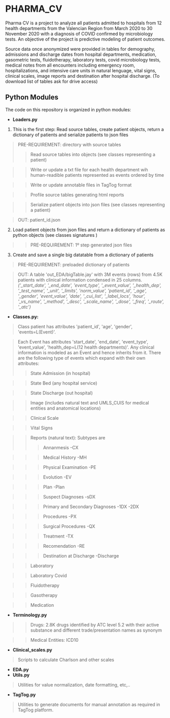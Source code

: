 # PHARMA_CV
Pharma CV is a project to analyze all patients admitted to hospitals from 12 health departments from the Valencian Region from March 2020 to 30 November 2020 with a diagnosis of COVID confirmed by microbiology tests. An objective of the project is predictive modeling of patient outcomes.

Source data once anonymized were provided in tables for demography, admissions and discharge dates from hospital departments,  medication, gasometric tests, fluidotherapy, laboratory tests, covid microbiology tests, medical notes from all encounters including emergency room, hospitalizations, and intensive care units in natural lenguage, vital signs, clinical scales, image reports and destination after hospital discharge.   (To download list of tables ask for drive access)

## Python Modules
The code on this repository is organized in python modules: 

- **Loaders.py**
1. This is the first step: Read source tables, create patient objects, return a dictionary of patients and serialize patients to json files
> PRE-REQUIREMENT: directory with source tables
>> Read source tables into objects  (see classes representing a patient)

>>Write or update a txt file for each health department wih human-readible patients represented as events ordered by time

>> Write or update annotable files in TagTog format

>> Profile source tables generating html reports

>> Serialize patient objects into json files (see classes representing a patient)

> OUT: patient_id.json

2. Load patient objects from json files and return a dictionary of patients as python objects (see classes signatures )
>> PRE-REQUIREMENT: 1º step generated json files


3. Create and save a single big datatable from a dictionary of patients
> PRE-REQUIREMENT: preloaded dictionary of patients

> OUT: A table 'out_EDA/bigTable.jay' with 3M events (rows) from 4.5K patients with clinical information condensed in 25 columns. 
*('_start_date',
 '_end_date',
 'event_type',
 '_event_value',
 '_health_dep',
 '_test_name',
 '_unit',
 '_limits',
 'norm_value',
 'patient_id',
 '_age',
 '_gender',
 'event_value',
 'date',
 '_cui_list',
 '_label_locs',
 'hour',
 '_vs_name',
 '_method',
 '_desc',
 '_scale_name',
 '_dose',
 '_freq',
 '_route',
 '_atc')* 

- **Classes.py:**
> Class patient has attributes 'patient_id', 'age', 'gender', 'events=L(Event)'. 

> Each Event has attributes 'start_date', 'end_date', 'event_type', 'event_value', 'health_dep=L(12 health departments)'. Any clinical information is modeled as an Event and hence inherits from it. There are the following type of events which expand with their own attributes: 
>> State Admission (in hospital)

>> State Bed (any hospital service)

>> State Discharge (out hospital)

>> Image (includes natural text and UMLS_CUIS for medical entities and anatomical locations)

>> Clinical Scale

>> Vital Signs

>> Reports (natural text): Subtypes are 
>>> Annanmesis -CX

>>> Medical History -MH

>>> Physical Examination -PE

>>> Evolution -EV

>>> Plan -Plan

>>> Suspect Diagnoses -sDX

>>> Primary and Secondary Diagnoses -1DX -2DX

>>> Procedures -PX

>>> Surgical Procedures -QX

>>> Treatment -TX

>>> Recomendation -RE

>>> Destination at Discharge -Discharge 

>> Laboratory 

>> Laboratory Covid

>> Fluidotherapy

>> Gasotherapy

>> Medication
- **Terminology.py**
>> Drugs: 2.8K drugs identified by ATC level 5.2 with their active substance and different trade/presentation names as synonym

>> Medical Entities: ICD10 
- **Clinical_scales.py**
> Scripts to calculate Charlson and other scales
- **EDA.py**
- **Utils.py**
> Utilities for value normalization, date formatting, etc,.. 
- **TagTog.py**
> Utilities to generate documents for manual annotation as required in TagTog platform.
